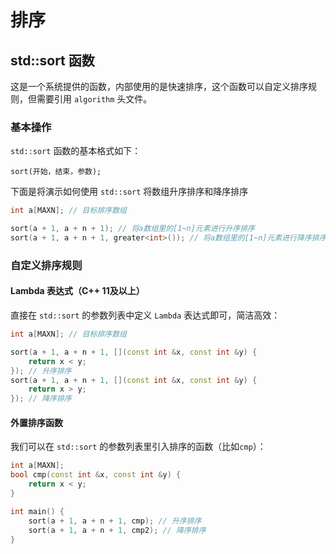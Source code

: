 # 排序
## std::sort 函数
这是一个系统提供的函数，内部使用的是快速排序，这个函数可以自定义排序规则，但需要引用 `algorithm` 头文件。

### 基本操作
`std::sort` 函数的基本格式如下：
```cpp;
sort(开始，结束，参数);
```

下面是将演示如何使用 `std::sort` 将数组升序排序和降序排序
```cpp
int a[MAXN]; // 目标排序数组

sort(a + 1, a + n + 1); // 将a数组里的[1~n]元素进行升序排序
sort(a + 1, a + n + 1, greater<int>()); // 将a数组里的[1~n]元素进行降序排序
```

### 自定义排序规则
#### Lambda 表达式（C++ 11及以上）

直接在 `std::sort` 的参数列表中定义 `Lambda` 表达式即可，简洁高效：
```cpp
int a[MAXN]; // 目标排序数组

sort(a + 1, a + n + 1, [](const int &x, const int &y) {
	return x < y;
}); // 升序排序
sort(a + 1, a + n + 1, [](const int &x, const int &y) {
	return x > y;
}); // 降序排序
```
#### 外置排序函数
我们可以在 `std::sort` 的参数列表里引入排序的函数（比如`cmp`）：
```cpp
int a[MAXN];
bool cmp(const int &x, const int &y) {
	return x < y;
}

int main() {
	sort(a + 1, a + n + 1, cmp); // 升序排序
	sort(a + 1, a + n + 1, cmp2); // 降序排序
}
```